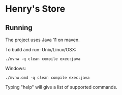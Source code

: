 # Henry's Store

## Running
The project uses Java 11 on maven. 

To build and run:
Unix/Linux/OSX:
```
./mvnw -q clean compile exec:java 
```
Windows:
```
./mvnw.cmd -q clean compile exec:java 
```

Typing "help" will give a list of supported commands.

